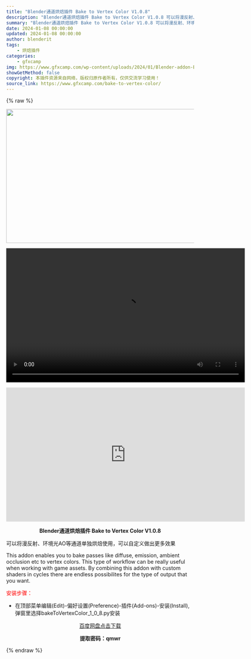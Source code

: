 ```yaml
---
title: "Blender通道烘焙插件 Bake to Vertex Color V1.0.8"
description: "Blender通道烘焙插件 Bake to Vertex Color V1.0.8 可以将漫反射、环境光AO等通道单独烘焙使用，可以自定义做出更多效果 This addon enables you t..."
summary: "Blender通道烘焙插件 Bake to Vertex Color V1.0.8 可以将漫反射、环境光AO等通道单独烘焙使用，可以自定义做出更多效果 This addon enables you t..."
date: 2024-01-08 00:00:00
updated: 2024-01-08 00:00:00
author: blenderit
tags: 
    - 烘焙插件
categories:
    - gfxcamp
img: https://www.gfxcamp.com/wp-content/uploads/2024/01/Blender-addon-Bake-to-vertex-color.jpg
showGetMethod: false
copyright: 本插件资源来自网络，版权归原作者所有，仅供交流学习使用！
source_link: https://www.gfxcamp.com/bake-to-vertex-color/
---
```


{% raw %}
<div><p><img decoding="async" class="aligncenter size-full wp-image-117657" src="https://www.gfxcamp.com/wp-content/uploads/2024/01/Blender-addon-Bake-to-vertex-color.jpg" data-src="https://www.gfxcamp.com/wp-content/uploads/2024/01/Blender-addon-Bake-to-vertex-color.jpg" alt="" width="640" height="360" data-srcset="https://www.gfxcamp.com/wp-content/uploads/2024/01/Blender-addon-Bake-to-vertex-color.jpg 640w, https://www.gfxcamp.com/wp-content/uploads/2024/01/Blender-addon-Bake-to-vertex-color-150x84.jpg 150w" data-sizes="(max-width: 640px) 100vw, 640px"><br>
</p><center><div style="width: 640px;" class="wp-video"><!--[if lt IE 9]><script>document.createElement('video');</script><![endif]-->
<video class="wp-video-shortcode" id="video-117656-1" width="640" height="360" preload="true" controls="controls"><source type="video/mp4" src="http://cloud.video.taobao.com/play/u/null/p/1/e/6/t/1/445681794812.mp4?_=1"></source><a href="http://cloud.video.taobao.com/play/u/null/p/1/e/6/t/1/445681794812.mp4">http://cloud.video.taobao.com/play/u/null/p/1/e/6/t/1/445681794812.mp4</a></video></div></center><p style="text-align: center;"><iframe loading="lazy" src="https://player.youku.com/embed/XNjMxNTA3MTY1Mg==" width="640" height="360" frameborder="0" allowfullscreen="allowfullscreen" data-mce-fragment="1"></iframe></p><p style="text-align: center;"><strong>Blender通道烘焙插件 Bake to Vertex Color V1.0.8</strong></p><p data-pm-slice="1 1 []">可以将漫反射、环境光AO等通道单独烘焙使用，可以自定义做出更多效果</p><p data-pm-slice="1 1 []">This addon enables you to bake passes like diffuse, emission, ambient occlusion etc to vertex colors. This type of workflow can be really useful when working with game assets. By combining this addon with custom shaders in cycles there are endless possibilites for the type of output that you want.</p><p style="text-align: left;"><span style="color: #ff0000;">安装步骤：</span></p><ul>
<li>在顶部菜单编辑(Edit)-偏好设置(Preference)-插件(Add-ons)-安装(Install),弹窗里选择bakeToVertexColor_1_0_8.py安装</li>
</ul><p style="text-align: center;"><a class="maxbutton-3 maxbutton maxbutton-baidu" target="_blank" rel="noopener" href="https://pan.baidu.com/s/1GvUuDIHIyRq3FC2LB3VqwQ?pwd=qmwr"><span class="mb-text">百度网盘点击下载</span></a></p><p style="text-align: center;"><strong>提取密码：qmwr</strong></p></div>
<div style="display: none">gfxcamp</div>
{% endraw %}